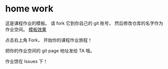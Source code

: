 # home work

这是课程作业的模板。 请 fork 它到你自己的 git 账号， 然后修改仓库的名字作为作业空间。 [模板效果](https://sysu-swi.github.io/homework/)

点击右上角 Fork， 开始你的课程作业旅程！

把你的作业空间的 git page 地址发给 TA 哦。 

作业馈在 Issues 下！
